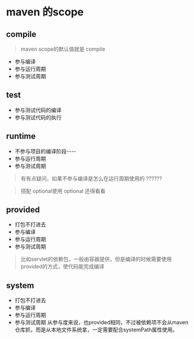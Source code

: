# maven 的scope 

## compile
> maven scope的默认值就是 compile
* 参与编译
* 参与运行周期
* 参与测试周期

## test
* 参与测试代码的编译
* 参与测试代码的执行

## runtime
* 不参与项目的编译阶段----
* 参与运行周期
* 参与测试周期

> 有有点疑问，如果不参与编译是怎么在运行周期使用的
> ??????

> 搭配 optional使用
> optional 还得看看


## provided
* 打包不打进去
* 参与编译
* 参与运行周期
* 参与测试周期

> 比如servlet的依赖包，一般由容器提供，但是编译的时候需要使用provided的方式，使代码能完成编译

## system
* 打包不打进去
* 参与编译
* 参与运行周期
* 参与测试周期
从参与度来说，也provided相同，不过被依赖项不会从maven仓库抓，而是从本地文件系统拿，一定需要配合systemPath属性使用。